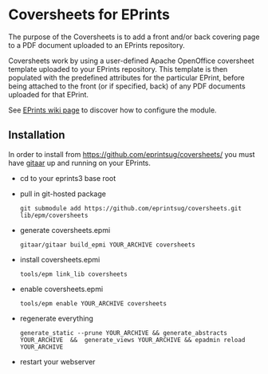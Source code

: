 # Coversheets for EPrints

The purpose of the Coversheets is to add a front and/or back covering page to a PDF document uploaded to an EPrints repository. 

Coversheets work by using a user-defined Apache OpenOffice coversheet template uploaded to your EPrints repository. This template is then populated with the predefined attributes for the particular EPrint, before being attached to the front (or if specified, back) of any PDF documents uploaded for that EPrint.

See [EPrints wiki page](http://wiki.eprints.org/w/Coversheets) to discover how to configure the module.

## Installation
In order to install from https://github.com/eprintsug/coversheets/ you must have [gitaar](https://github.com/eprintsug/gitaar) up and running on your EPrints.

* cd to your eprints3 base root
* pull in git-hosted package

    ```
    git submodule add https://github.com/eprintsug/coversheets.git lib/epm/coversheets
    ```
* generate coversheets.epmi

    ```
    gitaar/gitaar build_epmi YOUR_ARCHIVE coversheets
    ```
* install coversheets.epmi

    ```
    tools/epm link_lib coversheets
    ```
* enable coversheets.epmi

    ```
    tools/epm enable YOUR_ARCHIVE coversheets
    ```
* regenerate everything

    ```
    generate_static --prune YOUR_ARCHIVE && generate_abstracts YOUR_ARCHIVE  &&  generate_views YOUR_ARCHIVE && epadmin reload YOUR_ARCHIVE
    ```
* restart your webserver

